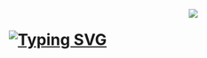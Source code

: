 <img align="right" src="https:visitor-badge.laobi.icu/badge?_id=theabdulsalman.theabdulsalman" />

<h1 align="center">
<a href="https://git.io/typing-svg"><img src="https://readme-typing-svg.demolab.com?font=Platypi&pause=1000&color=1E6AE1&center=true&random=false&width=435&lines=Business+Analyst%2C;Frontend+developer%2C;UI%2FUX+Designer%2C;Freelance+Photographer." alt="Typing SVG" /></a>
</h1>
